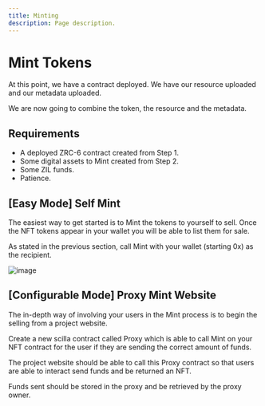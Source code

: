 ```yaml
---
title: Minting
description: Page description.
---
```


# Mint Tokens

At this point, we have a contract deployed. We have our resource uploaded and our metadata uploaded.

We are now going to combine the token, the resource and the metadata.

## Requirements

* A deployed ZRC-6 contract created from Step 1.
* Some digital assets to Mint created from Step 2.
* Some ZIL funds.
* Patience.

## [Easy Mode] Self Mint

The easiest way to get started is to Mint the tokens to yourself to sell. Once the NFT tokens appear in your wallet you will be able to list them for sale.

As stated in the previous section, call Mint with your wallet (starting 0x) as the recipient.

![image](/img/developer-guide/mint-call.png)

## [Configurable Mode] Proxy Mint Website

The in-depth way of involving your users in the Mint process is to begin the selling from a project website.

Create a new scilla contract called Proxy which is able to call Mint on your NFT contract for the user if they are sending the correct amount of funds.

The project website should be able to call this Proxy contract so that users are able to interact send funds and be returned an NFT.

Funds sent should be stored in the proxy and be retrieved by the proxy owner.
